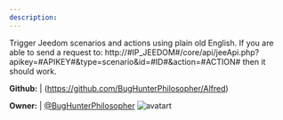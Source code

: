 ```yaml
---
description: 
---
```

Trigger Jeedom scenarios and actions using plain old English. If you are able to send a request to:
http://#IP_JEEDOM#/core/api/jeeApi.php?apikey=#APIKEY#&type=scenario&id=#ID#&action=#ACTION# then it should work.

**Github:** | (https://github.com/BugHunterPhilosopher/Alfred)

**Owner:** | [@BugHunterPhilosopher](https://github.com/BugHunterPhilosopher) ![avatart](https://avatars2.githubusercontent.com/u/979528?v=4)

